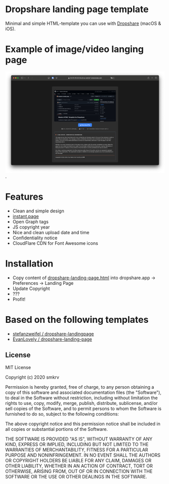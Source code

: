  # Dropshare landing page template

Minimal and simple HTML-template you can use with [Dropshare](https://dropshare.app) (macOS & iOS).

 # Example of image/video langing page

 ![Preview](https://github.com/smkrv/dropshare-landing-page/blob/master/dropshare-landing-page-template.png?raw=true).

 # Features

 - Clean and simple design
 - [instant.page](https://instant.page)
 - Open Graph tags
 - JS copyright year
 - Nice and clean upload date and time
 - Confidentiality notice
 - CloudFlare CDN for Font Awesome icons

 # Installation

 - Copy content of [dropshare-landing-page.html](https://raw.githubusercontent.com/smkrv/dropshare-landing-page/master/dropshare-landing-page.html) into dropshare.app → Preferences → Landing Page
 - Update Copyright
 - ???
 - Profit!

 # Based on the following templates
 - [stefanzweifel / dropshare-landingpage](https://github.com/stefanzweifel/dropshare-landingpage)
 - [EvanLovely / dropshare-landing-page](https://github.com/EvanLovely/dropshare-landing-page)

 ## License

 MIT License

 Copyright (c) 2020 smkrv

 Permission is hereby granted, free of charge, to any person obtaining a copy
 of this software and associated documentation files (the "Software"), to deal
 in the Software without restriction, including without limitation the rights
 to use, copy, modify, merge, publish, distribute, sublicense, and/or sell
 copies of the Software, and to permit persons to whom the Software is
 furnished to do so, subject to the following conditions:

 The above copyright notice and this permission notice shall be included in all
 copies or substantial portions of the Software.

 THE SOFTWARE IS PROVIDED "AS IS", WITHOUT WARRANTY OF ANY KIND, EXPRESS OR
 IMPLIED, INCLUDING BUT NOT LIMITED TO THE WARRANTIES OF MERCHANTABILITY,
 FITNESS FOR A PARTICULAR PURPOSE AND NONINFRINGEMENT. IN NO EVENT SHALL THE
 AUTHORS OR COPYRIGHT HOLDERS BE LIABLE FOR ANY CLAIM, DAMAGES OR OTHER
 LIABILITY, WHETHER IN AN ACTION OF CONTRACT, TORT OR OTHERWISE, ARISING FROM,
 OUT OF OR IN CONNECTION WITH THE SOFTWARE OR THE USE OR OTHER DEALINGS IN THE
 SOFTWARE.
